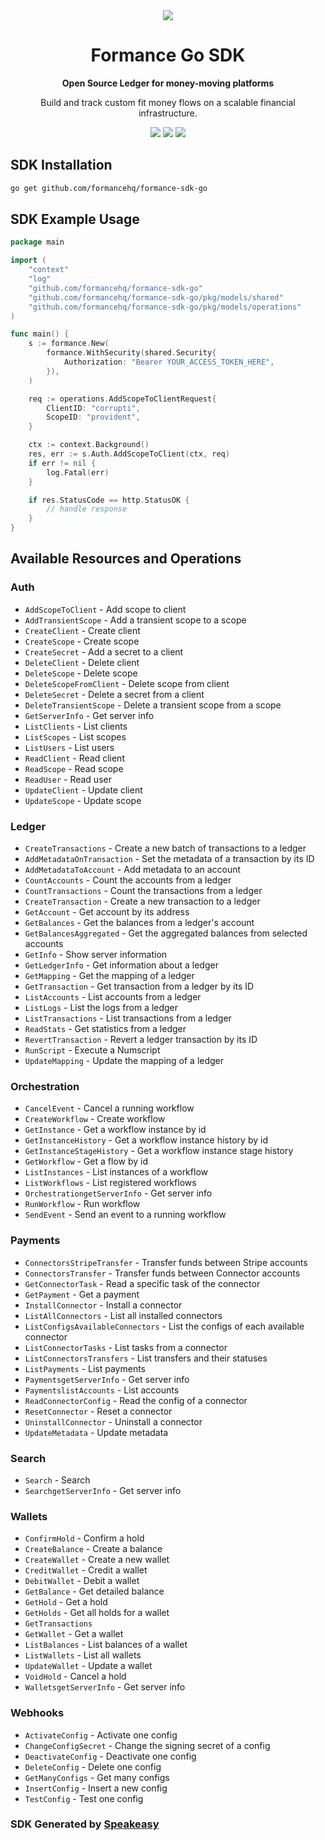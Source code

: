 <div align="center">
    <picture>
        <source srcset="https://user-images.githubusercontent.com/6267663/221572723-e77f55a3-5d19-4a13-94f8-e7b0b340d71e.svg" media="(prefers-color-scheme: dark)">
        <img src="https://user-images.githubusercontent.com/6267663/221572726-6982541c-d1cf-4d9f-9bbf-cd774a2713e6.svg">
    </picture>
   <h1>Formance Go SDK</h1>
   <p><strong>Open Source Ledger for money-moving platforms</strong></p>
   <p>Build and track custom fit money flows on a scalable financial infrastructure.</p>
   <a href="https://docs.formance.com"><img src="https://img.shields.io/static/v1?label=Docs&message=Docs&color=000&style=for-the-badge" /></a>
   <a href="https://join.slack.com/t/formance-community/shared_invite/zt-1of48xmgy-Jc6RH8gzcWf5D0qD2HBPQA"><img src="https://img.shields.io/static/v1?label=Slack&message=Join&color=7289da&style=for-the-badge" /></a>
  <a href="https://opensource.org/licenses/MIT"><img src="https://img.shields.io/badge/License-MIT-blue.svg?style=for-the-badge" /></a>
</div>

<!-- Start SDK Installation -->
## SDK Installation

```bash
go get github.com/formancehq/formance-sdk-go
```
<!-- End SDK Installation -->

## SDK Example Usage
<!-- Start SDK Example Usage -->
```go
package main

import (
    "context"
    "log"
    "github.com/formancehq/formance-sdk-go"
    "github.com/formancehq/formance-sdk-go/pkg/models/shared"
    "github.com/formancehq/formance-sdk-go/pkg/models/operations"
)

func main() {
    s := formance.New(
        formance.WithSecurity(shared.Security{
            Authorization: "Bearer YOUR_ACCESS_TOKEN_HERE",
        }),
    )

    req := operations.AddScopeToClientRequest{
        ClientID: "corrupti",
        ScopeID: "provident",
    }

    ctx := context.Background()
    res, err := s.Auth.AddScopeToClient(ctx, req)
    if err != nil {
        log.Fatal(err)
    }

    if res.StatusCode == http.StatusOK {
        // handle response
    }
}
```
<!-- End SDK Example Usage -->

<!-- Start SDK Available Operations -->
## Available Resources and Operations


### Auth

* `AddScopeToClient` - Add scope to client
* `AddTransientScope` - Add a transient scope to a scope
* `CreateClient` - Create client
* `CreateScope` - Create scope
* `CreateSecret` - Add a secret to a client
* `DeleteClient` - Delete client
* `DeleteScope` - Delete scope
* `DeleteScopeFromClient` - Delete scope from client
* `DeleteSecret` - Delete a secret from a client
* `DeleteTransientScope` - Delete a transient scope from a scope
* `GetServerInfo` - Get server info
* `ListClients` - List clients
* `ListScopes` - List scopes
* `ListUsers` - List users
* `ReadClient` - Read client
* `ReadScope` - Read scope
* `ReadUser` - Read user
* `UpdateClient` - Update client
* `UpdateScope` - Update scope

### Ledger

* `CreateTransactions` - Create a new batch of transactions to a ledger
* `AddMetadataOnTransaction` - Set the metadata of a transaction by its ID
* `AddMetadataToAccount` - Add metadata to an account
* `CountAccounts` - Count the accounts from a ledger
* `CountTransactions` - Count the transactions from a ledger
* `CreateTransaction` - Create a new transaction to a ledger
* `GetAccount` - Get account by its address
* `GetBalances` - Get the balances from a ledger's account
* `GetBalancesAggregated` - Get the aggregated balances from selected accounts
* `GetInfo` - Show server information
* `GetLedgerInfo` - Get information about a ledger
* `GetMapping` - Get the mapping of a ledger
* `GetTransaction` - Get transaction from a ledger by its ID
* `ListAccounts` - List accounts from a ledger
* `ListLogs` - List the logs from a ledger
* `ListTransactions` - List transactions from a ledger
* `ReadStats` - Get statistics from a ledger
* `RevertTransaction` - Revert a ledger transaction by its ID
* `RunScript` - Execute a Numscript
* `UpdateMapping` - Update the mapping of a ledger

### Orchestration

* `CancelEvent` - Cancel a running workflow
* `CreateWorkflow` - Create workflow
* `GetInstance` - Get a workflow instance by id
* `GetInstanceHistory` - Get a workflow instance history by id
* `GetInstanceStageHistory` - Get a workflow instance stage history
* `GetWorkflow` - Get a flow by id
* `ListInstances` - List instances of a workflow
* `ListWorkflows` - List registered workflows
* `OrchestrationgetServerInfo` - Get server info
* `RunWorkflow` - Run workflow
* `SendEvent` - Send an event to a running workflow

### Payments

* `ConnectorsStripeTransfer` - Transfer funds between Stripe accounts
* `ConnectorsTransfer` - Transfer funds between Connector accounts
* `GetConnectorTask` - Read a specific task of the connector
* `GetPayment` - Get a payment
* `InstallConnector` - Install a connector
* `ListAllConnectors` - List all installed connectors
* `ListConfigsAvailableConnectors` - List the configs of each available connector
* `ListConnectorTasks` - List tasks from a connector
* `ListConnectorsTransfers` - List transfers and their statuses
* `ListPayments` - List payments
* `PaymentsgetServerInfo` - Get server info
* `PaymentslistAccounts` - List accounts
* `ReadConnectorConfig` - Read the config of a connector
* `ResetConnector` - Reset a connector
* `UninstallConnector` - Uninstall a connector
* `UpdateMetadata` - Update metadata

### Search

* `Search` - Search
* `SearchgetServerInfo` - Get server info

### Wallets

* `ConfirmHold` - Confirm a hold
* `CreateBalance` - Create a balance
* `CreateWallet` - Create a new wallet
* `CreditWallet` - Credit a wallet
* `DebitWallet` - Debit a wallet
* `GetBalance` - Get detailed balance
* `GetHold` - Get a hold
* `GetHolds` - Get all holds for a wallet
* `GetTransactions`
* `GetWallet` - Get a wallet
* `ListBalances` - List balances of a wallet
* `ListWallets` - List all wallets
* `UpdateWallet` - Update a wallet
* `VoidHold` - Cancel a hold
* `WalletsgetServerInfo` - Get server info

### Webhooks

* `ActivateConfig` - Activate one config
* `ChangeConfigSecret` - Change the signing secret of a config
* `DeactivateConfig` - Deactivate one config
* `DeleteConfig` - Delete one config
* `GetManyConfigs` - Get many configs
* `InsertConfig` - Insert a new config
* `TestConfig` - Test one config
<!-- End SDK Available Operations -->

### SDK Generated by [Speakeasy](https://docs.speakeasyapi.dev/docs/using-speakeasy/client-sdks)
